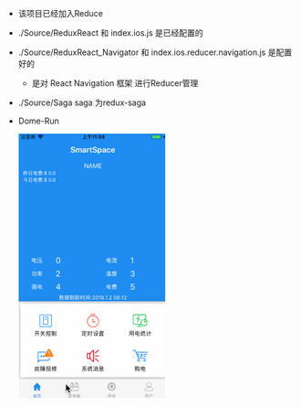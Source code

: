 * 该项目已经加入Reduce

* ./Source/ReduxReact 和 index.ios.js 是已经配置的


* ./Source/ReduxReact_Navigator 和 index.ios.reducer.navigation.js 是配置好的
	* 是对 React Navigation 框架 进行Reducer管理
	
* ./Source/Saga     saga 为redux-saga


* Dome-Run

	![](./dome.gif)